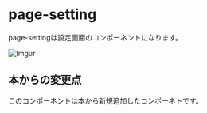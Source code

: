 # page-setting

page-settingは設定画面のコンポーネントになります。

![Imgur](https://i.imgur.com/k3Eh0jg.png)

## 本からの変更点

このコンポーネントは本から新規追加したコンポーネトです。

